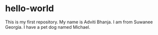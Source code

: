 # hello-world
This is my first repository.
My name is Adviti Bhanja. I am from Suwanee Georgia. I have a pet dog named Michael.
